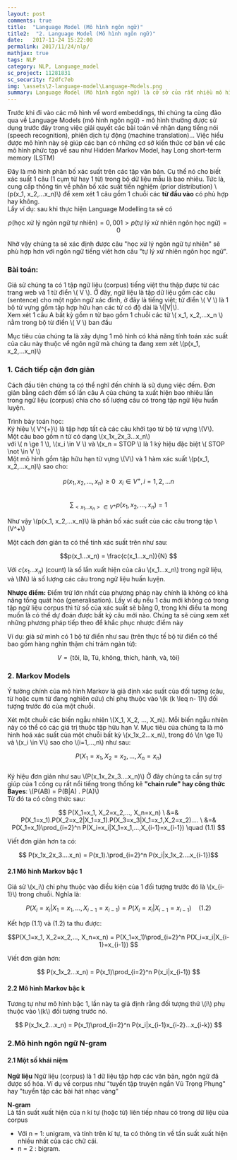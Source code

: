 ```yaml
---
layout: post
comments: true
title:  "Language Model (Mô hình ngôn ngữ)"
title2:  "2. Language Model (Mô hình ngôn ngữ)"
date:   2017-11-24 15:22:00
permalink: 2017/11/24/nlp/
mathjax: true
tags: NLP
category: NLP, Language_model
sc_project: 11281831
sc_security: f2dfc7eb
img: \assets\2-language-model\Language-Models.png
summary: Language Model (Mô hình ngôn ngữ) là cở sở của rất nhiều mô hình xử lý ngôn ngữ về sau.
---
```


Trước khi đi vào các mô hình về word embeddings, thì chúng ta cùng đảo qua về Language Models (mô hình ngôn ngữ) - mô hình thường được sử dụng trước đây trong việc giải quyết các bài toán về nhận dạng tiếng nói (speech recognition), phiên dịch tự động (machine translation)... Việc hiểu được mô hình này sẽ giúp các bạn có những cơ sở kiến thức cơ bản về các mô hình phức tạp về sau như Hidden Markov Model, hay Long short-term memory (LSTM)

Đây là mô hình phân bố xác suất trên các tập văn bản. Cụ thể nó cho biết xác suất 1 câu (1 cụm từ hay 1 từ) trong bộ dữ liệu mẫu là bao nhiêu. Tức là, cung cấp thông tin về phân bố xác suất tiền nghiệm (prior distribution) \\(p(x_1, x_2,...x_n)\\) để xem xét 1 câu gồm 1 chuỗi các **từ đầu vào** có phù hợp hay không.    
Lấy ví dụ: sau khi thực hiện Language Modelling ta sẽ có     

$$ p(\text{học xử lý ngôn ngữ tự nhiên}) = 0,001 > p(\text{tự lý xử nhiên ngôn học ngữ}) = 0  $$  

Nhờ vậy chúng ta sẽ xác định được câu "học xử lý ngôn ngữ tự nhiên" sẽ phù hợp hơn với ngôn ngữ tiếng viêt hơn câu "tự lý xử nhiên ngôn học ngữ".

### Bài toán:    
Giả sử chúng ta có 1 tập ngữ liệu (corpus) tiếng việt thu thập được từ các trang web và 1 từ điển \\( V \\). Ở đây, ngữ liệu là tập dữ liệu gồm các câu (sentence) cho một ngôn ngữ xác đinh, ở đây là tiếng việt; từ điển \\( V \\) là 1 bộ từ vựng gồm tập hợp hữu hạn các từ có độ dài là \\(|V|\\).      
Xem xét 1 câu A bất kỳ gồm n từ bao gồm 1 chuỗi các từ \\( x_1, x_2,...x_n \\) nằm trong bộ từ điển \\( V \\) ban đầu

Mục tiêu của chúng ta là xây dựng 1 mô hình có khả năng tính toán xác suất của câu này thuộc về ngôn ngữ mà chúng ta đang xem xét \\(p(x_1, x_2,...x_n)\\)

### 1. Cách tiếp cận đơn giản
Cách đầu tiên chúng ta có thể nghĩ đến chính là sử dụng việc đếm. Đơn giản bằng cách đếm số lần câu A của chúng ta xuất hiện bao nhiêu lần trong ngữ liệu (corpus) chia cho số lượng câu có trong tập ngữ liệu huẩn luyện.

Trình bày toán học:     
Ký hiệu \\( V^{+}\\) là tập hợp tất cả các câu khởi tạo từ bộ từ vựng \\(V\\).     
Một câu bao gồm n từ có dạng \\(x_1x_2x_3...x_n\\)     
với \\( n \ge 1 \\), \\(x_i \in V \\) và \\(x_n = STOP \\) là 1 ký hiệu đặc biệt \\( STOP \not \in V \\)     
Một mô hình gồm tập hữu hạn từ vựng \\(V\\) và 1 hàm xác suất \\(p(x_1, x_2,...x_n)\\) sao cho:     

$$p(x_1,x_2,...,x_n) \ge  0 ~~ x_i \in V^+ , i = 1,2,...n$$          
$$\sum_{<x_1...x_n> \in V^+} p(x_1,x_2,...,x_n) = 1$$

Như vậy \\(p(x_1, x_2,...x_n)\\) là phân bố xác suất của các câu trong tập \\(V^+\\)

Một cách đơn giản ta có thể tính xác suất trên như sau:    

$$p(x_1...x_n) = \frac{c(x_1...x_n)}{N} $$

Với $c(x_1...x_n)$ (count) là số lần xuất hiện của câu \\(x_1...x_n\\) trong ngữ liệu, và \\(N\\) là số lượng các câu trong ngữ liệu huấn luyện.

**Nhược điểm:** Điểm trừ lớn nhất của phương pháp này chính là không có khả năng tổng quát hóa (generalisation). Lấy ví dụ nếu 1 câu mới không có trong tập ngữ liệu corpus thì tử số của xác suất sẽ bằng 0, trong khi điều ta mong muốn là có thể dự đoán được bất kỳ câu mới nào. Chúng ta sẽ cùng xem xét những phương pháp tiếp theo để khắc phục nhược điểm này

Ví dụ: giả sử mình có 1 bộ từ điển như sau (trên thực tế bộ từ điển có thể bao gồm hàng nghìn thậm chí trăm ngàn từ):    

 $$ V = \text{\{tôi, là, Tú, không, thích, hành, và, tỏi\}}$$

### 2. Markov Models
Ý tưởng chính của mô hình Markov là giả định xác suất của đối tượng (câu, từ hoặc cụm từ đang nghiên cứu) chỉ phụ thuộc vào \\(k \(k \leq n- 1\)\\) đối tượng trước đó của một chuỗi.

Xét một chuỗi các biến ngẫu nhiên \\(X_1, X_2, ..., X_n\\). Mỗi biến ngẫu nhiên này có thể có các giá trị thuộc tập hữu hạn V. Mục tiêu của chúng ta là mô hình hoá xác suất của một chuỗi bất kỳ \\(x_1x_2...x_n\\), trong đó \\(n \ge 1\\) và \\(x_i \in V\\) sao cho \\(i=1,...,n\\) như sau:

$$P(X_1=x_1, X_2=x_2,...,X_n=x_n)$$   
Ký hiệu đơn giản như sau \\(P(x_1x_2x_3....x_n)\\)
Ở đây chúng ta cần sự trợ giúp của 1 công cụ rất nổi tiếng trong thống kê **"chain rule" hay công thức Bayes**: \\(P(AB) = P(B|A) . P(A)\\)       
Từ đó ta có công thức sau:     

$$     
P(X_1=x_1, X_2=x_2,..., X_n=x_n) \
&=& P(X_1=x_1).P(X_2=x_2|X_1=x_1).P(X_3=x_3|X_1=x_1,X_2=x_2).... \
&=& P(X_1=x_1)\prod_{i=2}^n P(X_i=x_i|X_1=x_1,...,X_{i-1}=x_{i-1}) \quad (1.1)
$$

Viết đơn giản hơn ta có:    

$$ P(x_1x_2x_3....x_n) = P(x_1).\prod_{i=2}^n P(x_i|x_1x_2....x_{i-1})$$

#### 2.1 Mô hình Markov bậc 1
Giả sử \\(x_i\\) chỉ phụ thuộc vào điều kiện của 1 đối tượng trước đó là \\(x_{i-1}\\) trong chuỗi. Nghĩa là:   

$$P(X_i=x_i|X_1=x_1,...,X_{i-1}=x_{i-1}) = P(X_i=x_i|X_{i-1}=x_{i-1}) \quad (1.2)$$

Kết hợp (1.1) và (1.2) ta thu được:      

$$P(X_1=x_1, X_2=x_2,..., X_n=x_n) = P(X_1=x_1)\prod_{i=2}^n P(X_i=x_i|X_{i-1}=x_{i-1}) $$

Viết đơn giản hơn:   

$$ P(x_1x_2...x_n)  = P(x_1)\prod_{i=2}^n P(x_i|x_{i-1}) $$


#### 2.2 Mô hình Markov bậc k
Tương tự như mô hình bậc 1, lần này ta giả định rằng đối tượng thứ \\(i\\) phụ thuộc vào \\(k\\) đối tượng trước nó.   

$$ P(x_1x_2...x_n)  = P(x_1)\prod_{i=2}^n P(x_i|x_{i-1}x_{i-2}...x_{i-k}) $$



### 2.Mô hình ngôn ngữ N-gram     
#### 2.1 Một số khái niệm
**Ngữ liệu**
Ngữ liệu (corpus) là 1 dữ liệu tập hợp các văn bản, ngôn ngữ đã được số hóa. Ví dụ về corpus như "tuyển tập truyện ngắn Vũ Trọng Phụng" hay "tuyển tập các bài hát nhạc vàng"

**N-gram**    
Là tần suất xuất hiện của n kí tự (hoặc từ) liên tiếp nhau có trong dữ liệu của corpus     
- Với n = 1: unigram, và tính trên kí tự, ta có thông tin về tần suất xuất hiện nhiều nhất của các chữ cái.     
- n = 2 : bigram.
